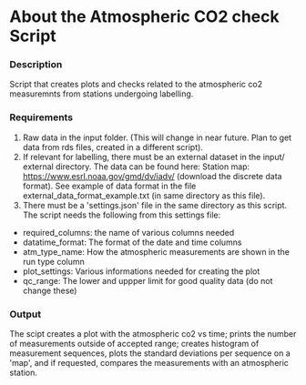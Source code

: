 About the Atmospheric CO2 check Script
==========================================================================

### Description ###
Script that creates plots and checks related to the atmospheric co2 measuremnts
from stations undergoing labelling.

### Requirements ###
1. Raw data in the input folder. (This will change in near future. Plan to get
data from rds files, created in a different script).
2. If relevant for labelling, there must be an external dataset in the input/
external directory. The data can be found here: Station map:
https://www.esrl.noaa.gov/gmd/dv/iadv/ (download the discrete data format).
See example of data format in the file external_data_format_example.txt (in
same directory as this file).
3. There must be a 'settings.json' file in the same directory as this script.
The script needs the following from this settings file:
- required_columns: the name of various columns needed
- datatime_format: The format of the date and time columns
- atm_type_name: How the atmospheric measurements are shown in the run type
column
- plot_settings: Various informations needed for creating the plot
- qc_range: The lower and uppper limit for good quality data (do not change
these)

### Output ###
The scipt creates a plot with the atmospheric co2 vs time; prints the number of
 measurements outside of accepted range; creates histogram of measurement
 sequences, plots the standard deviations per sequence on a 'map', and if
requested, compares the measurements with an atmospheric station.